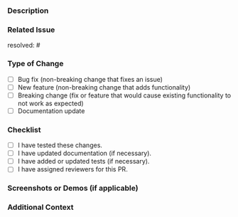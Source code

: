 <!--
Thank you for contributing! Please fill out the fields below to make your pull request clear and helpful to reviewers.
-->

### Description

<!-- Describe your changes in detail and explain why this change was made. -->

### Related Issue

resolved: #<!-- Add the issue number that is fixed by this PR (if applicable). -->

### Type of Change

<!-- Check the box that best describes your contribution -->
- [ ] Bug fix (non-breaking change that fixes an issue)
- [ ] New feature (non-breaking change that adds functionality)
- [ ] Breaking change (fix or feature that would cause existing functionality to not work as expected)
- [ ] Documentation update

### Checklist

- [ ] I have tested these changes.
- [ ] I have updated documentation (if necessary).
- [ ] I have added or updated tests (if necessary).
- [ ] I have assigned reviewers for this PR.

### Screenshots or Demos (if applicable)

<!-- Add any screenshots, GIFs, or demos of the new feature/bug fix here. -->

### Additional Context

<!-- Add any other context or information about the pull request here. -->
